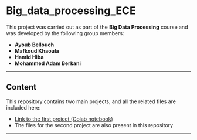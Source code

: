 # Big_data_processing_ECE

This project was carried out as part of the **Big Data Processing** course and was developed by the following group members:

- **Ayoub Bellouch**  
- **Mafkoud Khaoula**  
- **Hamid Hiba**  
- **Mohammed Adam Berkani**

---

## Content

This repository contains two main projects, and all the related files are included here:

- [Link to the first project (Colab notebook)](https://colab.research.google.com/drive/1wTCJVpmLlX-kplhca9UN_Qd446T3pG8Q?usp=sharing)  
- The files for the second project are also present in this repository

---

